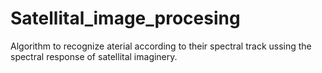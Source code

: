 # Satellital_image_procesing
Algorithm to recognize aterial according to their spectral track ussing the spectral response of satellital imaginery.
